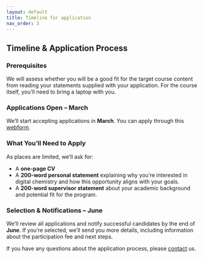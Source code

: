 ```yaml
---
layout: default
title: Timeline for application
nav_order: 3
---
```


## Timeline & Application Process

### Prerequisites

We will assess whether you will be a good fit for the target course content from reading your statements 
supplied with your application. For the course itself, you'll need to bring a laptop with you.

### Applications Open – March
We’ll start accepting applications in **March**. You can apply through this [webform](https://docs.google.com/forms/d/1d0-Wu9_B43x0Z-keqJSLucBJSkmbjvGnDK3L_-Dggqg/edit).

### What You’ll Need to Apply
As places are limited, we’ll ask for:
- A **one-page CV**
- A **200-word personal statement** explaining why you’re interested in digital chemistry and how this opportunity aligns with your goals.
- A **200-word supervisor statement** about your academic background and potential fit for the program.  

### Selection & Notifications – June
We’ll review all applications and notify successful candidates by the end of **June**. If you’re selected, we’ll send you more details, including information about the participation fee and next steps.

If you have any questions about the application process, please [contact](contact.md) us.
